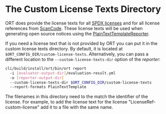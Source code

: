 # The Custom License Texts Directory

ORT does provide the license texts for all [SPDX licenses](https://spdx.org/licenses/) and for all license references
from [ScanCode](https://github.com/nexB/scancode-toolkit/tree/develop/src/licensedcode/data/licenses). These license
texts will be used when generating open source notices using the
[PlainTextTemplateReporter](reporters/notice-templates.md).

If you need a license text that is not provided by ORT you can put it in the custom license texts directory. By default,
it is located at `$ORT_CONFIG_DIR/custom-license-texts`. Alternatively, you can pass a different location to the
`--custom-license-texts-dir` option of the _reporter_:

```bash
cli/build/install/ort/bin/ort report
  -i [evaluator-output-dir]/evaluation-result.yml
  -o [reporter-output-dir]
  --custom-license-texts-dir $ORT_CONFIG_DIR/custom-license-texts
  --report-formats PlainTextTemplate
```

The filenames in this directory need to the match the identifier of the license. For example, to add the license text
for the license "LicenseRef-custom-license" add it to a file with the same name.
